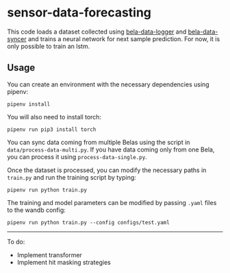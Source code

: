 # sensor-data-forecasting
This code loads a dataset collected using [bela-data-logger](https://github.com/pelinski/bela-data-logger) and [bela-data-syncer](https://github.com/pelinski/bela-data-syncer) and trains a neural network for next sample prediction. For now, it is only possible to train an lstm. 


## Usage
You can create an environment with the necessary dependencies using pipenv:
```
pipenv install
```
You will also need to install torch:
```
pipenv run pip3 install torch
```
You can sync data coming from multiple Belas using the script in `data/process-data-multi.py`. If you have data coming only from one Bela, you can process it using `process-data-single.py`.

Once the dataset is processed, you can modify the necessary paths in `train.py` and run the training script by typing:
```
pipenv run python train.py
```
The training and model parameters can be modified by passing `.yaml` files to the wandb config:
```
pipenv run python train.py --config configs/test.yaml
```

-----
To do:
- Implement transformer
- Implement hit masking strategies